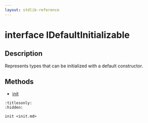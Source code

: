 ```yaml
---
layout: stdlib-reference
---
```


# interface IDefaultInitializable

## Description

Represents types that can be initialized with a default constructor.


## Methods

* [init](../init.md)


```{toctree}
:titlesonly:
:hidden:

init <init.md>
```
